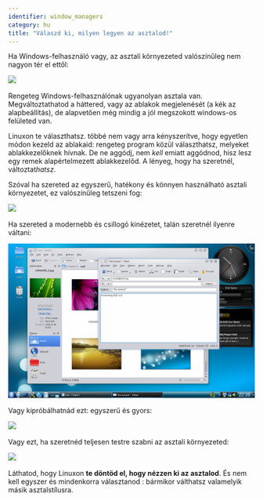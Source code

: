 ```yaml
---
identifier: window_managers
category: hu
title: "Válaszd ki, milyen legyen az asztalod!"
---
```


Ha Windows-felhasználó vagy, az asztali környezeted valószínűleg nem nagyon tér el ettől:

<img src="/img/windows_vista.jpg" />

Rengeteg Windows-felhasználónak ugyanolyan asztala van. Megváltoztathatod a háttered, vagy az ablakok megjelenését (a kék az alapbeállítás), de alapvetően még mindig a jól megszokott windows-os felületed van.

Linuxon te választhatsz. többé nem vagy arra kényszerítve, hogy egyetlen módon kezeld az ablakaid: rengeteg program közül választhatsz, melyeket ablakkezelőknek hívnak. De ne aggódj, nem <i>kell</i> emiatt aggódnod, hisz lesz egy remek alapértelmezett ablakkezelőd. A lényeg, hogy ha szeretnél, változtat<i>hatsz</i>.

Szóval ha szereted az egyszerű, hatékony és könnyen használható asztali környezetet, ez valószínűleg tetszeni fog:

<img src="/img/ubuntu.jpg"/>

Ha szereted a modernebb és csillogó kinézetet, talán szeretnél ilyenre váltani:

<img src="/img/kde.png" />

Vagy kipróbálhatnád ezt: egyszerű és gyors:

<img src="/img/xfce.jpg" />

Vagy ezt, ha szeretnéd teljesen testre szabni az asztali környezeted:

<img src="/img/wm.jpg" />

Láthatod, hogy Linuxon <b>te döntöd el, hogy nézzen ki az asztalod</b>. És nem kell egyszer és mindenkorra választanod : bármikor válthatsz valamelyik másik asztalstílusra.




